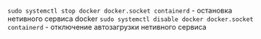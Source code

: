 `sudo systemctl stop docker docker.socket containerd` - остановка нетивного сервиса docker
`sudo systemctl disable docker docker.socket containerd` - отключение автозагрузки нетивного сервиса